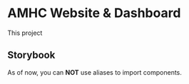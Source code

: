 # AMHC Website & Dashboard

This project

## Storybook

As of now, you can **NOT** use aliases to import components.

